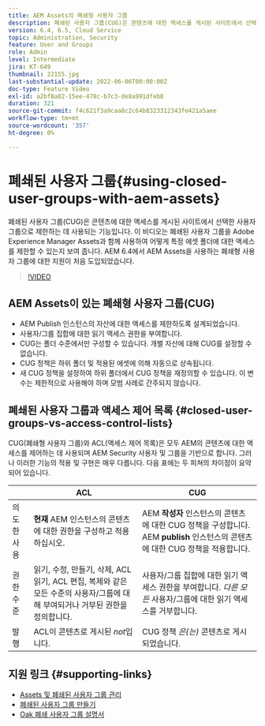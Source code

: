 ```yaml
---
title: AEM Assets의 폐쇄형 사용자 그룹
description: 폐쇄된 사용자 그룹(CUG)은 콘텐츠에 대한 액세스를 게시된 사이트에서 선택한 사용자 그룹으로 제한하는 데 사용되는 기능입니다. 이 비디오는 폐쇄된 사용자 그룹을 Adobe Experience Manager Assets과 함께 사용하여 어떻게 특정 에셋 폴더에 대한 액세스를 제한할 수 있는지 보여 줍니다.
version: 6.4, 6.5, Cloud Service
topic: Administration, Security
feature: User and Groups
role: Admin
level: Intermediate
jira: KT-649
thumbnail: 22155.jpg
last-substantial-update: 2022-06-06T00:00:00Z
doc-type: Feature Video
exl-id: a2bf8a82-15ee-478c-b7c3-de8a991dfeb8
duration: 321
source-git-commit: f4c621f3a9caa8c2c64b8323312343fe421a5aee
workflow-type: tm+mt
source-wordcount: '357'
ht-degree: 0%

---
```


# 폐쇄된 사용자 그룹{#using-closed-user-groups-with-aem-assets}

폐쇄된 사용자 그룹(CUG)은 콘텐츠에 대한 액세스를 게시된 사이트에서 선택한 사용자 그룹으로 제한하는 데 사용되는 기능입니다. 이 비디오는 폐쇄된 사용자 그룹을 Adobe Experience Manager Assets과 함께 사용하여 어떻게 특정 에셋 폴더에 대한 액세스를 제한할 수 있는지 보여 줍니다. AEM 6.4에서 AEM Assets을 사용하는 폐쇄형 사용자 그룹에 대한 지원이 처음 도입되었습니다.

>[!VIDEO](https://video.tv.adobe.com/v/22155?quality=12&learn=on)

## AEM Assets이 있는 폐쇄형 사용자 그룹(CUG)

* AEM Publish 인스턴스의 자산에 대한 액세스를 제한하도록 설계되었습니다.
* 사용자/그룹 집합에 대한 읽기 액세스 권한을 부여합니다.
* CUG는 폴더 수준에서만 구성할 수 있습니다. 개별 자산에 대해 CUG를 설정할 수 없습니다.
* CUG 정책은 하위 폴더 및 적용된 에셋에 의해 자동으로 상속됩니다.
* 새 CUG 정책을 설정하여 하위 폴더에서 CUG 정책을 재정의할 수 있습니다. 이 변수는 제한적으로 사용해야 하며 모범 사례로 간주되지 않습니다.

## 폐쇄된 사용자 그룹과 액세스 제어 목록 {#closed-user-groups-vs-access-control-lists}

CUG(폐쇄형 사용자 그룹)와 ACL(액세스 제어 목록)은 모두 AEM의 콘텐츠에 대한 액세스를 제어하는 데 사용되며 AEM Security 사용자 및 그룹을 기반으로 합니다. 그러나 이러한 기능의 적용 및 구현은 매우 다릅니다. 다음 표에는 두 피쳐의 차이점이 요약되어 있습니다.

|                   | ACL | CUG |
| ----------------- | -------------------------------------------------------------------------------------------------------------------------------- | ----------------------------------------------------------------------------------------------------------------------------- |
| 의도한 사용 | **현재** AEM 인스턴스의 콘텐츠에 대한 권한을 구성하고 적용하십시오. | AEM **작성자** 인스턴스의 콘텐츠에 대한 CUG 정책을 구성합니다. AEM **publish** 인스턴스의 콘텐츠에 대한 CUG 정책을 적용합니다. |
| 권한 수준 | 읽기, 수정, 만들기, 삭제, ACL 읽기, ACL 편집, 복제와 같은 모든 수준의 사용자/그룹에 대해 부여되거나 거부된 권한을 정의합니다. | 사용자/그룹 집합에 대한 읽기 액세스 권한을 부여합니다. *다른 모든* 사용자/그룹에 대한 읽기 액세스를 거부합니다. |
| 발행 | ACL이 콘텐츠로 게시된 *not*&#x200B;입니다. | CUG 정책 *은(는)* 콘텐츠로 게시되었습니다. |

## 지원 링크 {#supporting-links}

* [Assets 및 폐쇄된 사용자 그룹 관리](https://experienceleague.adobe.com/docs/experience-manager-65/assets/managing/manage-assets.html?lang=en#closed-user-group)
* [폐쇄된 사용자 그룹 만들기](https://experienceleague.adobe.com/docs/experience-manager-65/administering/security/cug.html)
* [Oak 폐쇄 사용자 그룹 설명서](https://jackrabbit.apache.org/oak/docs/security/authorization/cug.html)
